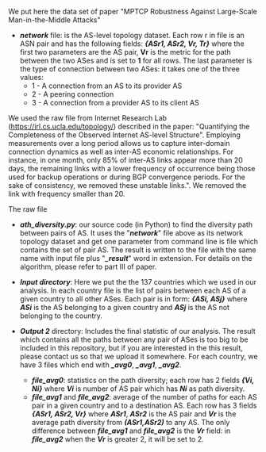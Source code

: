 We put here the data set of paper "MPTCP Robustness Against Large-Scale Man-in-the-Middle Attacks"
- **_network_** file: is the AS-level  topology  dataset. Each row r  in file is an ASN pair and has the following fields:  **_{ASr1,  ASr2, Vr, Tr}_** where the first two parameters are the AS pair, **Vr** is the metric for the path between the two ASes and is set to **1** for all rows. The last parameter is the type of connection between two ASes: it takes one of the three values:
    *  1 - A connection from an AS to its provider AS
    *  2 - A peering connection
    *  3 - A connection from a provider AS to its client AS

We used the raw file from Internet Research Lab (https://irl.cs.ucla.edu/topology/) described in the paper: "Quantifying the Completeness of the Observed Internet AS-level Structure". Employing measurements over a long period allows us to capture inter-domain connection dynamics as well as inter-AS economic relationships. For instance, in one month, only 85% of inter-AS links appear more than 20 days, the remaining links with a lower frequency of occurrence being those used for backup operations or during BGP convergence periods. For the sake of consistency, we removed these unstable links.". We removed the link with frequency smaller than 20. 

The raw file 
- **_ath_diversity.py_**: our source code (in Python) to find the diversity path between  pairs of AS. It uses the "**_network_**" file above as its network topology dataset and get one parameter from command line is file which contains the set of pair AS. The result is written to the file with the same name with input file plus "**_\_result_**" word in extension.   For details on the algorithm, please refer to part III of paper.

 - **_Input directory_**:  Here we put the the 137 countries which we used in our analysis. In each country file is the list of pairs between each AS of a given country to all other ASes.  Each pair is in form: **_{ASi, ASj}_** where **_ASi_** is the AS belonging to a given country and **_ASj_** is the AS not belonging to the country.

 - **_Output 2_** directory: Includes the final statistic of our analysis. The result which contains all the paths between any pair of ASes is too big to be included in this repository, but if you are interested in the this result, please contact us so that we upload it somewhere. For each country, we have 3 files which end with **_\_avg0_**, **_\_avg1_**, **_\_avg2_**.
    *    **_file\_avg0_**: statistics on the path diversity; each row has 2 fields **_{Vi, Ni}_** where **_Vi_** is number of AS pair which has **_Ni_** as path diversity.
    *  **_file\_avg1_** and **_file\_avg2_**: average of the number of paths for each AS pair in a given country and to a destination AS. Each row has 3 fields **_{ASr1, ASr2, Vr}_** where **_ASr1_**, **_ASr2_** is the AS pair and **_Vr_** is the average path diversity from **_(ASr1,ASr2)_** to any AS.  The only difference between **_file\_avg1_** and **_file\_avg2_** is the **_Vr_** field: in **_file\_avg2_** when the **_Vr_** is greater 2, it will be set to 2.
